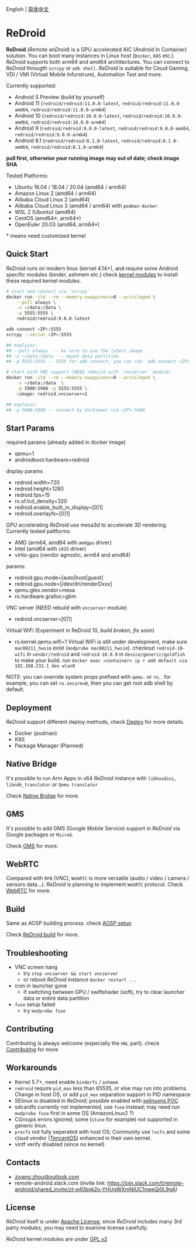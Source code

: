 English | [简体中文](zh/)

# ReDroid
**ReDroid** (*Re*mote an*Droid*) is a GPU accelerated AIC (Android In Container) solution. You can boot many
instances in Linux host (`Docker`, `K8S` etc.). 
*ReDroid* supports both arm64 and amd64 architectures. You can connect to *ReDroid* througth
`scrcpy` or `adb shell`. *ReDroid* is suitable for Cloud Gaming, VDI / VMI (Virtual Mobile Infurstrure), 
Automation Test and more.

Currently supported:
- Android S Preview (build by yourself)
- Android 11 (`redroid/redroid:11.0.0-latest`, `redroid/redroid:11.0.0-amd64`, `redroid/redroid:11.0.0-arm64`)
- Android 10 (`redroid/redroid:10.0.0-latest`, `redroid/redroid:10.0.0-amd64`, `redroid/redroid:10.0.0-arm64`)
- Android 9 (`redroid/redroid:9.0.0-latest`, `redroid/redroid:9.0.0-amd64`, `redroid/redroid:9.0.0-arm64`)
- Android 8.1 (`redroid/redroid:8.1.0-latest`, `redroid/redroid:8.1.0-amd64`, `redroid/redroid:8.1.0-arm64`)

**pull first, otherwise your running image may out of date; check image SHA**

Tested Platforms:
- Ubuntu 16.04 / 18.04 / 20.04 (amd64 / arm64)
- Amazon Linux 2 (amd64 / arm64)
- Alibaba Cloud Linux 2 (amd64)
- Alibaba Cloud Linux 3 (amd64 / arm64) with `podman-docker`
- WSL 2 (Ubuntu) (amd64)
- CentOS (amd64*, arm64*)
- OpenEuler 20.03 (amd64, arm64*)

\* means need customized kernel

## Quick Start
*ReDroid* runs on modern linux (kernel 4.14+), and require some Android specific modules (binder, ashmem etc.)
check [kernel modules](https://github.com/remote-android/redroid-modules) to install these required kernel modules.

```bash
# start and connect via `scrcpy`
docker run -itd --rm --memory-swappiness=0 --privileged \
    --pull always \
    -v ~/data:/data \
    -p 5555:5555 \
    redroid/redroid:9.0.0-latest

adb connect <IP>:5555
scrcpy --serial <IP>:5555

## explains:
## --pull always  -- be sure to use the latest image
## -v ~/data:/data  -- mount data partition
## -p 5555:5555 -- 5555 for adb connect, you can run `adb connect <IP>`

# start with VNC support (NEED rebuild with `vncserver` module)
docker run -itd --rm --memory-swappiness=0 --privileged \
    -v ~/data:/data  \
    -p 5900:5900 -p 5555:5555 \
    <image> redroid.vncserver=1

## explains:
## -p 5900:5900 -- connect by VncViewer via <IP>:5900

```

## Start Params
required params (already added in docker image)
- qemu=1
- androidboot.hardware=redroid

display params
- redroid.width=720
- redroid.height=1280
- redroid.fps=15
- ro.sf.lcd_density=320
- redroid.enable_built_in_display=[0|1]
- redroid.overlayfs=[0|1]

GPU accelerating
*ReDroid* use mesa3d to accelerate 3D rendering.
Currently tested paltforms:
- AMD (arm64, amd64 with `amdgpu` driver)
- Intel (amd64 with `i915` driver)
- virtio-gpu (vendor agnostic, arm64 and amd64)

params:
- redroid.gpu.mode=[auto|host|guest]
- redroid.gpu.node=[/dev/dri/renderDxxx]
- qemu.gles.vendor=mesa
- ro.hardware.gralloc=gbm

VNC server (NEED rebuild with `vncserver` module)
- redroid.vncserver=[0|1]

Virtual WiFi (Experiment in ReDroid 10, *build broken, fix soon*)
- ro.kernel.qemu.wifi=1
Virtual WiFi is still under development, make sure `mac80211_hwsim` exist (`modprobe mac80211_hwsim`).
checkout `redroid-10-wifi` in `vendor/redroid` and `redroid-10.0.0` in `device/generic/goldfish` to make
your build. run `docker exec <container> ip r add default via 192.168.232.1 dev wlan0`

NOTE: you can override system props prefixed with `qemu.` or `ro.`. for example, you can set `ro.secure=0`, then 
you can get root adb shell by default.

## Deployment
*ReDroid* support different deploy methods, check [Deploy](./deploy.md) for more details.
- Docker (podman)
- K8S
- Package Manager (Planned)

## Native Bridge
It's possible to run Arm Apps in x64 *ReDroid* instance with `libhoudini`, `libndk_translator` or `Qemu translator`

Check [Native Bridge](./native_bridge) for more.

## GMS
It's possible to add GMS (Google Mobile Service) support in *ReDroid* via Google packages or `MicroG`.

Check [GMS](./gms.md) for more.

## WebRTC
Compared with `RFB` (VNC), `WebRTC` is more versatile (audio / video / camera / sensors data...). 
*ReDroid* is planning to implement `WebRTC` protocol. Check [WebRTC](./webrtc.md) for more.

## Build
Same as AOSP building process. check [AOSP setup](https://source.android.com/setup/build/initializing#installing-required-packages-ubuntu-1404)

Check [ReDroid build](./build.md) for more.

## Troubleshooting
- VNC screen hang
    - try `stop vncserver && start vncserver`
    - or reboot *ReDroid* instance `docker restart ...`
- icon in launcher gone
    - if switching between GPU / swiftshader (soft), try to clear launcher data or entire data partition
- `fuse` setup failed
    - try `modprobe fuse`

## Contributing
Contributing is always welcome (especially the `HAL` part). check [Contributing](./contributing.md) for more

## Workarounds
- Kernel 5.7+, need enable `binderfs` / `ashmem`
- `redroid` require `pid_max` less than 65535, or else may run into problems. Change in host OS, or add `pid_max` separation support in PID namespace
- SElinux is disabled in *ReDroid*; possible enabled with [selinuxns POC](http://namei.org/presentations/selinux_namespacing_lca2018.pdf)
- sdcardfs currently not implemented, use `fuse` instead; may need run `modprobe fuse` first in some OS (AmazonLinux2 ?)
- CGroups errors ignored; some (`stune` for example) not supported in generic linux.
- `procfs` not fully seperated with host OS; Community use `lxcfs` and some cloud vendor ([TencentOS](https://github.com/Tencent/TencentOS-kernel)) enhanced in their own kernel.
- vintf verify disabled (since no kernel)

## Contacts
- ziyang.zhou@outlook.com
- remote-android.slack.com (invite link: https://join.slack.com/t/remote-android/shared_invite/zt-q40byk2o-YHUgWXmNIUC1nweQj0L9gA)

## License
*ReDroid* itself is under [Apache License](https://www.apache.org/licenses/LICENSE-2.0), since *ReDroid* includes 
many 3rd party modules, you may need to examine license carefully.

*ReDroid* kernel modules are under [GPL v2](https://www.gnu.org/licenses/old-licenses/gpl-2.0.en.html)

